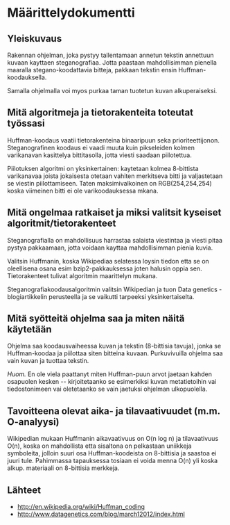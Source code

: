 Määrittelydokumentti
====================

## Yleiskuvaus

Rakennan ohjelman, joka pystyy tallentamaan annetun tekstin annettuun kuvaan kayttaen steganografiaa.
Jotta paastaan mahdollisimman pienella maaralla stegano-koodattavia bitteja, pakkaan tekstin ensin 
Huffman-koodauksella.

Samalla ohjelmalla voi myos purkaa taman tuotetun kuvan alkuperaiseksi.

## Mitä algoritmeja ja tietorakenteita toteutat työssasi

Huffman-koodaus vaatii tietorakenteina binaaripuun seka prioriteettijonon.
Steganografinen koodaus ei vaadi muuta kuin pikseleiden kolmen varikanavan kasittelya bittitasolla, 
jotta viesti saadaan piilotettua.

Piilotuksen algoritmi on yksinkertainen: kaytetaan kolmea 8-bittista varikanavaa joista jokaisesta otetaan
vahiten merkitseva bitti ja valjastetaan se viestin piilottamiseen. Taten maksimivalkoinen on RGB(254,254,254) 
koska viimeinen bitti ei ole varikoodauksessa mkana.


## Mitä ongelmaa ratkaiset ja miksi valitsit kyseiset algoritmit/tietorakenteet

Steganografialla on mahdollisuus harrastaa salaista viestintaa ja viesti pitaa pystya pakkaamaan, jotta
voidaan kayttaa mahdollisimman pienia kuvia.

Valitsin Huffmanin, koska Wikipediaa selatessa loysin tiedon etta se on oleellisena osana esim bzip2-pakkauksessa
joten halusin oppia sen. Tietorakenteet tulivat algoritmin maarittelyn mukana.

Steganografiakoodausalgoritmin valitsin Wikipedian ja tuon Data genetics -blogiartikkelin perusteella ja se
vaikutti tarpeeksi yksinkertaiselta.

## Mitä syötteitä ohjelma saa ja miten näitä käytetään

Ohjelma saa koodausvaiheessa kuvan ja tekstin (8-bittisia tavuja), jonka se Huffman-koodaa ja piilottaa siten bitteina kuvaan.
Purkuvivuilla ohjelma saa vain kuvan ja tuottaa tekstin.

*Huom.* En ole viela paattanyt miten Huffman-puun arvot jaetaan kahden osapuolen kesken -- kirjoitetaanko se esimerkiksi
kuvan metatietoihin vai tiedostonimeen vai oletetaanko se vain jaetuksi ohjelman ulkopuolella.

## Tavoitteena olevat aika- ja tilavaativuudet (m.m. O-analyysi)

Wikipedian mukaan Huffmanin aikavaativuus on  O(n log n) ja tilavaativuus O(n), koska on mahdollista etta 
sisaltona on pelkastaan uniikkeja symboleita, jolloin suuri osa Huffman-koodeista on 8-bittisia ja saastoa 
ei juuri tule. Pahimmassa tapauksessa tosiaan ei voida menna O(n) yli koska alkup. materiaali on 8-bittisia merkkeja.

## Lähteet

* http://en.wikipedia.org/wiki/Huffman_coding
* http://www.datagenetics.com/blog/march12012/index.html
